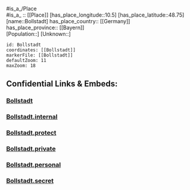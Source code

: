 ﻿---
location: [48.75,10.5] 
mapzoom: [7,12] 
mapmarker: city 
type: City
tags:
- geo/City


SpocWebEntityId: 29259
isDeleted: false
confidential: public

---
#is_a_/Place  
#is_a_ :: [[Place]] 
[has_place_longitude::10.5] 
[has_place_latitude::48.75] 
[name::Bollstadt] 
has_place_country:: [[Germany]]  
has_place_province:: [[Bayern]]  
[Population::] 
[Unknown::] 


```leaflet
id: Bollstadt
coordinates: [[Bollstadt]] 
markerFile: [[Bollstadt]] 
defaultZoom: 11 
maxZoom: 18
```


## Confidential Links & Embeds: 

### [Bollstadt](/_public/Earth/Continent/Europe/Europe~Central/Germany/Germany~West/Bayern/counties~Bayern/Donau-Ries/cities~Donau-Ries/Ries/City/Bollstadt.md) 

### [Bollstadt.internal](/_internal/Earth/Continent/Europe/Europe~Central/Germany/Germany~West/Bayern/counties~Bayern/Donau-Ries/cities~Donau-Ries/Ries/City/Bollstadt.internal.md) 

### [Bollstadt.protect](/_protect/Earth/Continent/Europe/Europe~Central/Germany/Germany~West/Bayern/counties~Bayern/Donau-Ries/cities~Donau-Ries/Ries/City/Bollstadt.protect.md) 

### [Bollstadt.private](/_private/Earth/Continent/Europe/Europe~Central/Germany/Germany~West/Bayern/counties~Bayern/Donau-Ries/cities~Donau-Ries/Ries/City/Bollstadt.private.md) 

### [Bollstadt.personal](/_personal/Earth/Continent/Europe/Europe~Central/Germany/Germany~West/Bayern/counties~Bayern/Donau-Ries/cities~Donau-Ries/Ries/City/Bollstadt.personal.md) 

### [Bollstadt.secret](/_secret/Earth/Continent/Europe/Europe~Central/Germany/Germany~West/Bayern/counties~Bayern/Donau-Ries/cities~Donau-Ries/Ries/City/Bollstadt.secret.md) 

